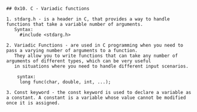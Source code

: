 
	## 0x10. C - Variadic functions

	1. stdarg.h - is a header in C, that provides a way to handle functions that take a variable number of arguments.
	   Syntax:
	     #include <stdarg.h>
	     
	2. Variadic Functions - are used in C programming when you need to pass a varying number of arguments to a function.
	   They allow you to write functions that can take any number of arguments of different types, which can be very useful
	   in situations where you need to handle different input scenarios.

	    syntax:
	     long func(char, double, int, ...);

	3. Const keyword - the const keyword is used to declare a variable as a constant. A constant is a variable whose value cannot be modified once it is assigned.
	